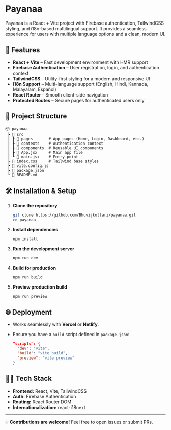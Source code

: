 # Payanaa

Payanaa is a React + Vite project with Firebase authentication, TailwindCSS styling, and i18n-based multilingual support. It provides a seamless experience for users with multiple language options and a clean, modern UI.

## 🚀 Features

* **React + Vite** – Fast development environment with HMR support
* **Firebase Authentication** – User registration, login, and authentication context
* **TailwindCSS** – Utility-first styling for a modern and responsive UI
* **i18n Support** – Multi-language support (English, Hindi, Kannada, Malayalam, Español)
* **React Router** – Smooth client-side navigation
* **Protected Routes** – Secure pages for authenticated users only

## 📂 Project Structure

```
📦 payanaa
 ┣ 📂 src
 ┃ ┣ 📂 pages       # App pages (Home, Login, Dashboard, etc.)
 ┃ ┣ 📂 contexts    # Authentication context
 ┃ ┣ 📂 components  # Reusable UI components
 ┃ ┣ 📜 App.jsx     # Main app file
 ┃ ┗ 📜 main.jsx    # Entry point
 ┣ 📜 index.css     # Tailwind base styles
 ┣ 📜 vite.config.js
 ┣ 📜 package.json
 ┗ 📜 README.md
```

## 🛠️ Installation & Setup

1. **Clone the repository**

   ```bash
   git clone https://github.com/Bhuvijkottari/payanaa.git
   cd payanaa
   ```

2. **Install dependencies**

   ```bash
   npm install
   ```

3. **Run the development server**

   ```bash
   npm run dev
   ```

4. **Build for production**

   ```bash
   npm run build
   ```

5. **Preview production build**

   ```bash
   npm run preview
   ```

## 🌐 Deployment

* Works seamlessly with **Vercel** or **Netlify**.
* Ensure you have a `build` script defined in `package.json`:

  ```json
  "scripts": {
    "dev": "vite",
    "build": "vite build",
    "preview": "vite preview"
  }
  ```

## 🧑‍💻 Tech Stack

* **Frontend:** React, Vite, TailwindCSS
* **Auth:** Firebase Authentication
* **Routing:** React Router DOM
* **Internationalization:** react-i18next

---

💡 **Contributions are welcome!** Feel free to open issues or submit PRs.
